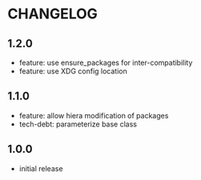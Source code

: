 # CHANGELOG

## 1.2.0
- feature: use ensure_packages for inter-compatibility
- feature: use XDG config location

## 1.1.0
- feature: allow hiera modification of packages
- tech-debt: parameterize base class

## 1.0.0
- initial release
